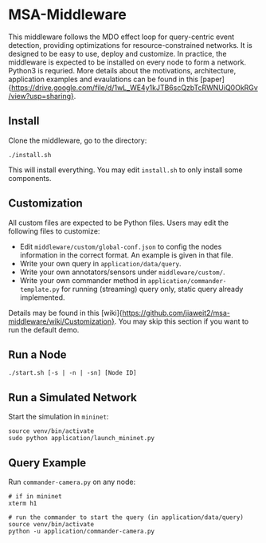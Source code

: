 # MSA-Middleware
This middleware follows the MDO effect loop for query-centric event detection, providing optimizations for resource-constrained networks. It is designed to be easy to use, deploy and customize. In practice, the middleware is expected to be installed on every node to form a network. Python3 is requried. More details about the motivations, architecture, application examples and evaulations can be found in this [paper]{https://drive.google.com/file/d/1wL_WE4y1kJTB6scQzbTcRWNUiQ0OkRGv/view?usp=sharing}.


## Install
Clone the middleware, go to the directory:
```
./install.sh
```
This will install everything. You may edit `install.sh` to only install some components.


## Customization
All custom files are expected to be Python files. Users may edit the following files to customize:
- Edit `middleware/custom/global-conf.json` to config the nodes information in the correct format. An example is given in that file.
- Write your own query in `application/data/query`.
- Write your own annotators/sensors under `middleware/custom/`.
- Write your own commander method in `application/commander-template.py` for running (streaming) query only, static query already implemented. 

Details may be found in this [wiki]{https://github.com/jiaweit2/msa-middleware/wiki/Customization}. You may skip this section if you want to run the default demo.

## Run a Node
```
./start.sh [-s | -n | -sn] [Node ID]
```

## Run a Simulated Network
Start the simulation in `mininet`:
```
source venv/bin/activate
sudo python application/launch_mininet.py
```

## Query Example
Run `commander-camera.py` on any node:
```
# if in mininet
xterm h1

# run the commander to start the query (in application/data/query)
source venv/bin/activate
python -u application/commander-camera.py
```
